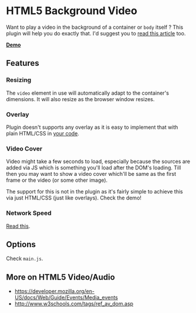 HTML5 Background Video
======================

Want to play a video in the background of a container or `body` itself ? This plugin will help you do exactly that. I'd suggest you to [read this article](http://codetheory.in/html5-fullscreen-background-video/) too.

[**Demo**](https://www.fengdis.com/)

Features
--------

### Resizing

The `video` element in use will automatically adapt to the container's dimensions. It will also resize as the browser window resizes.

### Overlay

Plugin doesn't supports any overlay as it is easy to implement that with plain HTML/CSS in [your code](http://codetheory.in/html5-fullscreen-background-video/#overlays).

### Video Cover

Video might take a few seconds to load, especially because the sources are added via JS which is something you'll load after the DOM's loading. Till then you may want to show a video cover which'll be same as the first frame or the video (or some other image).

The support for this is not in the plugin as it's fairly simple to achieve this via just HTML/CSS (just like overlays). Check the demo!

### Network Speed

[Read this](http://codetheory.in/html5-fullscreen-background-video/#network_speed).

Options
-------

Check `main.js`.

More on HTML5 Video/Audio
-------------------------

- https://developer.mozilla.org/en-US/docs/Web/Guide/Events/Media_events
- http://www.w3schools.com/tags/ref_av_dom.asp
